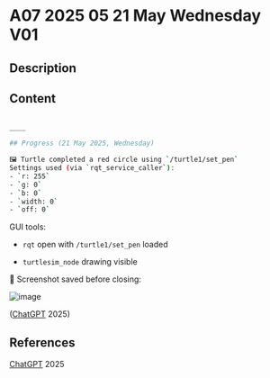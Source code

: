 # A07 2025 05 21 May Wednesday V01

## Description



## Content

```bash

____

## Progress (21 May 2025, Wednesday)

🖼️ Turtle completed a red circle using `/turtle1/set_pen`  
Settings used (via `rqt_service_caller`):
- `r: 255`
- `g: 0`
- `b: 0`
- `width: 0`
- `off: 0`
```



GUI tools:

- `rqt` open with `/turtle1/set_pen` loaded

- `turtlesim_node` drawing visible





📸 Screenshot saved before closing:

![image](https://github.com/user-attachments/assets/0a84df35-f9be-4012-9224-23d0dc23702e)

([ChatGPT](https://chatgpt.com/) 2025)

## References

[ChatGPT](https://chatgpt.com/) 2025
